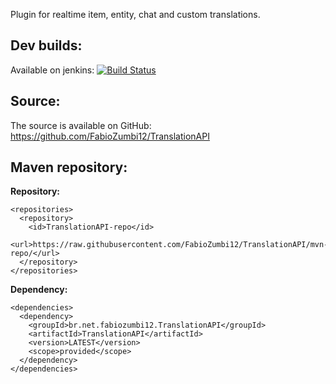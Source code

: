 Plugin for realtime item, entity, chat and custom translations.

## Dev builds: 
Available on jenkins: [![Build Status](http://host.areaz12server.net.br:8080/buildStatus/icon?job=TranslationAPI)](http://host.areaz12server.net.br:8080/job/TranslationAPI/)

## Source:
The source is available on GitHub: https://github.com/FabioZumbi12/TranslationAPI

## Maven repository:
**Repository:**  
```
<repositories>  
  <repository>  
    <id>TranslationAPI-repo</id>  
    <url>https://raw.githubusercontent.com/FabioZumbi12/TranslationAPI/mvn-repo/</url>  
  </repository>  
</repositories>  
```

**Dependency:**  
```
<dependencies>  
  <dependency>  
    <groupId>br.net.fabiozumbi12.TranslationAPI</groupId>  
    <artifactId>TranslationAPI</artifactId>  
    <version>LATEST</version>  
    <scope>provided</scope>  
  </dependency>   
</dependencies> 
```